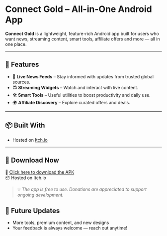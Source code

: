 # Connect Gold – All-in-One Android App

**Connect Gold** is a lightweight, feature-rich Android app built for users who want news, streaming content, smart tools, affiliate offers and more — all in one place.

---

## 🌟 Features

- 📰 **Live News Feeds** – Stay informed with updates from trusted global sources.
- 📺 **Streaming Widgets** – Watch and interact with live content.
- 🛠️ **Smart Tools** – Useful utilities to boost productivity and daily use.
- 🌍 **Affiliate Discovery** – Explore curated offers and deals.

---

## 📦 Built With

- Hosted on [Itch.io](https://ch532.itch.io/connect-gold-apk)

---

## 📲 Download Now

🔗 [Click here to download the APK](https://bit.ly/4nqAbIa)  
📦 Hosted on Itch.io

> 💡 *The app is free to use. Donations are appreciated to support ongoing development.*

## 🚀 Future Updates

- More tools, premium content, and new designs
- Your feedback is always welcome — reach out anytime!

